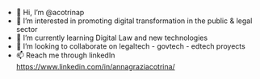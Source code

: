 - 👋 Hi, I’m @acotrinap
- 👀 I’m interested in promoting digital transformation in the public & legal sector
- 🌱 I’m currently learning Digital Law and new technologies
- 💞️ I’m looking to collaborate on legaltech - govtech - edtech proyects 
- 📫 Reach me through linkedIn https://www.linkedin.com/in/annagraziacotrina/ 

<!---
acotrinap/acotrinap is a ✨ special ✨ repository because its `README.md` (this file) appears on your GitHub profile.
You can click the Preview link to take a look at your changes.
--->
